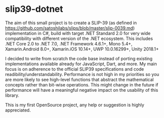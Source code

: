 # slip39-dotnet

The aim of this small project is to create a SLIP-39 (as defined in https://github.com/satoshilabs/slips/blob/master/slip-0039.md) implementation in C#, build with target .NET Standard 2.0 for very wide compatibility with different version of the .NET ecosystem. This includes .NET Core 2.0 to .NET 7.0, .NET Framework 4.6.1+, Mono 5.4+, Xamarin.Android 8.0+, Xamarin.iOS 10.14+, UWP 10.0.16299+, Unity 2018.1+

I decided to write from scratch the code base instead of porting existing implementations available already for JavaScript, Dart, and more. My main focus is on adherence to the official SLIP39 specifications and code readibility/understandability. Performance is not high in my priorities so you are more likely to see high-level functions that abstract the mathematical concepts rather than bit-wise operations. This might change in the future if performance will have a meaningful negative impact on the usability of this library.

This is my first OpenSource project, any help or suggestion is highly appreciated.

